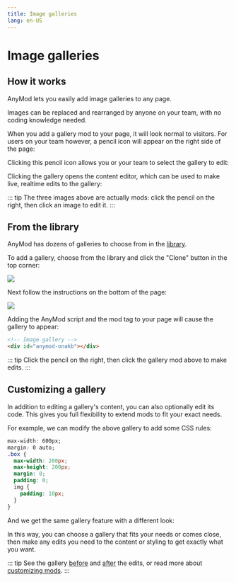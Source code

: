 ```yaml
---
title: Image galleries
lang: en-US
---
```


# Image galleries

<sandbox/>

## How it works

AnyMod lets you easily add image galleries to any page.

Images can be replaced and rearranged by anyone on your team, with no coding knowledge needed.

When you add a gallery mod to your page, it will look normal to visitors. For users on your team however, a pencil icon will appear on the right side of the page:

<div class="mod-container">
  <!-- [Sandbox] Image Gallery-01 -->
  <mod mod-key="lmbmm"/>
</div>

Clicking this pencil icon allows you or your team to select the gallery to edit:

<div class="mod-container">
  <!-- [Sandbox] Image Gallery-02 -->
  <mod mod-key="oorla"/>
</div>

Clicking the gallery opens the content editor, which can be used to make live, realtime edits to the gallery:

<div class="mod-container">
  <!-- [Sandbox] Image Gallery-03 -->
  <mod mod-key="aklbr"/>
</div>

::: tip
The three images above are actually mods: click the pencil <sandbox-inline/> on the right, then click an image to edit it.
:::

## From the library

AnyMod has dozens of galleries to choose from in the [library](https://anymod.com/library?tag=galleries).

To add a gallery, choose from the library and click the "Clone" button in the top corner:

<img src="https://res.cloudinary.com/component/image/upload/v1562704535/guide/image-gallery-from-library.png">

Next follow the instructions on the bottom of the page:

<img src="https://res.cloudinary.com/component/image/upload/v1562704535/guide/image-gallery-from-library-add.png">

Adding the AnyMod script and the mod tag to your page will cause the gallery to appear:

```html
<!-- Image gallery -->
<div id="anymod-onakb"></div>
```

<!-- [Sandbox] Image Gallery-04 -->
<mod mod-key="kokob"/>

::: tip
Click the pencil <sandbox-inline/> on the right, then click the gallery mod above to make edits.
:::

## Customizing a gallery

In addition to editing a gallery's content, you can also optionally edit its code. This gives you full flexibility to extend mods to fit your exact needs.

For example, we can modify the above gallery to add some CSS rules:

```css
max-width: 600px;
margin: 0 auto;
.box {
  max-width: 200px;
  max-height: 200px;
  margin: 0;
  padding: 0;
  img {
    padding: 10px;
  }
}
```

And we get the same gallery feature with a different look:

<!-- [Sandbox] Image Gallery-05 -->
<mod mod-key="mklbd"/>

In this way, you can choose a gallery that fits your needs or comes close, then make any edits you need to the content or styling to get exactly what you want.

::: tip
See the gallery [before](https://anymod.com/mod/onakb) and [after](https://anymod.com/mod/mklad) the edits, or read more about [customizing mods](/guide/custom-mods.html).
:::

<!-- ## Creating from scratch -->
